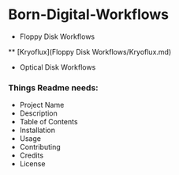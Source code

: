 # Born-Digital-Workflows
* Floppy Disk Workflows

** [Kryoflux](Floppy Disk Workflows/Kryoflux.md)

* Optical Disk Workflows

### Things Readme needs:
* Project Name
* Description
* Table of Contents
* Installation
* Usage
* Contributing
* Credits
* License
